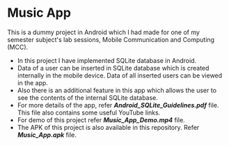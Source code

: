 # Music App

This is a dummy project in Android which I had made for one of my semester subject's lab sessions, Mobile Communication and Computing (MCC).
<ul>
<li> In this project I have implemented SQLite database in Android. 
<li> Data of a user can be inserted in SQLite database which is created internally in the mobile device. Data of all inserted users can be viewed in the app.
<li> Also there is an additional feature in this app which allows the user to see the contents of the internal SQLite database.
<li> For more details of the app, refer <b><i>Android_SQLite_Guidelines.pdf</i></b> file. This file also contains some useful YouTube links.
<li> For demo of this project refer <b><i>Music_App_Demo.mp4</i></b> file.
<li> The APK of this project is also available in this repository. Refer <b><i>Music_App.apk</i></b> file.
</ul>